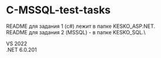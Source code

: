 # C-MSSQL-test-tasks

README для задания 1 (c#) лежит в папке KESKO_ASP.NET.\
README для задания 2 (MSSQL) - в папке KESKO_SQL.\

VS 2022\
.NET 6.0.201
